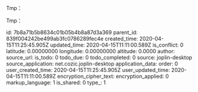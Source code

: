 Tmp：

Tmp：


id: 7b8a71b5b8634c01b05b4b8a87d3a369
parent_id: 839f004242be499ab3fc0786289fec4e
created_time: 2020-04-15T11:25:45.905Z
updated_time: 2020-04-15T11:11:00.589Z
is_conflict: 0
latitude: 0.00000000
longitude: 0.00000000
altitude: 0.0000
author: 
source_url: 
is_todo: 0
todo_due: 0
todo_completed: 0
source: joplin-desktop
source_application: net.cozic.joplin-desktop
application_data: 
order: 0
user_created_time: 2020-04-15T11:25:45.905Z
user_updated_time: 2020-04-15T11:11:00.589Z
encryption_cipher_text: 
encryption_applied: 0
markup_language: 1
is_shared: 0
type_: 1